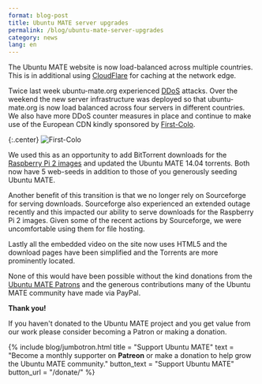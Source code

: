 ```yaml
---
format: blog-post
title: Ubuntu MATE server upgrades
permalink: /blog/ubuntu-mate-server-upgrades
category: news
lang: en
---
```


The Ubuntu MATE website is now load-balanced across multiple countries. This
is in additional using [CloudFlare](https://www.cloudflare.com) for caching
at the network edge.

Twice last week ubuntu-mate.org experienced
[DDoS](https://en.wikipedia.org/wiki/Denial-of-service_attack) attacks. Over
the weekend the new server infrastructure was deployed so that ubuntu-mate.org
is now load balanced across four servers in different countries. We also have
more DDoS counter measures in place and continue to make use of the European
CDN kindly sponsored by [First-Colo](https://www.first-colo.com/).

{:.center}
![First-Colo](/assets/img/sponsors/firstcolo.png)

We used this as an opportunity to add BitTorrent downloads for the [Raspberry
Pi 2 images](https://ubuntu-mate.org/raspberry-pi/) and updated the Ubuntu
MATE 14.04 torrents. Both now have 5 web-seeds in addition to those of you
generously seeding Ubuntu MATE.

Another benefit of this transition is that we no longer rely on Sourceforge
for serving downloads. Sourceforge also experienced an extended outage
recently and this impacted our ability to serve downloads for the Raspberry Pi
2 images. Given some of the recent actions by Sourceforge, we were
uncomfortable using them for file hosting.

Lastly all the embedded video on the site now uses HTML5 and the download
pages have been simplified and the Torrents are more prominently located.

None of this would have been possible without the kind donations from the
[Ubuntu MATE Patrons](https://www.patreon.com/ubuntu_mate) and the
generous contributions many of the Ubuntu MATE community have made via PayPal.

**Thank you!**

If you haven't donated to the Ubuntu MATE project and you get value from our
work please consider becoming a Patron or making a donation.

{% include blog/jumbotron.html
    title = "Support Ubuntu MATE"
    text = "Become a monthly supporter on **Patreon** or make a donation to help grow the Ubuntu MATE community."
    button_text = "Support Ubuntu MATE"
    button_url = "/donate/"
%}

